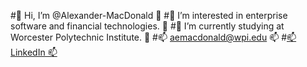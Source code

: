 #👋 Hi, I’m @Alexander-MacDonald 👋
#👀 I’m interested in enterprise software and financial technologies. 👀
#🌱 I’m currently studying at Worcester Polytechnic Institute. 🌱
#📫 aemacdonald@wpi.edu 📫
#[📫 LinkedIn 📫](https://www.linkedin.com/in/alexander-macdonald-39a556235/)

